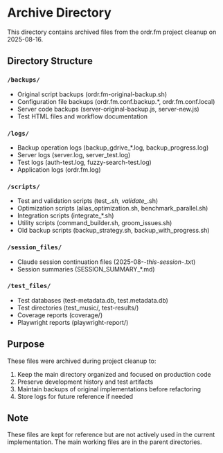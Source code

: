 # Archive Directory

This directory contains archived files from the ordr.fm project cleanup on 2025-08-16.

## Directory Structure

### `/backups/`
- Original script backups (ordr.fm-original-backup.sh)
- Configuration file backups (ordr.fm.conf.backup.*, ordr.fm.conf.local)
- Server code backups (server-original-backup.js, server-new.js)
- Test HTML files and workflow documentation

### `/logs/`
- Backup operation logs (backup_gdrive_*.log, backup_progress.log)
- Server logs (server.log, server_test.log)
- Test logs (auth-test.log, fuzzy-search-test.log)
- Application logs (ordr.fm.log)

### `/scripts/`
- Test and validation scripts (test_*.sh, validate_*.sh)
- Optimization scripts (alias_optimization.sh, benchmark_parallel.sh)
- Integration scripts (integrate_*.sh)
- Utility scripts (command_builder.sh, groom_issues.sh)
- Old backup scripts (backup_strategy.sh, backup_with_progress.sh)

### `/session_files/`
- Claude session continuation files (2025-08-*-this-session-*.txt)
- Session summaries (SESSION_SUMMARY_*.md)

### `/test_files/`
- Test databases (test-metadata.db, test.metadata.db)
- Test directories (test_music/, test-results/)
- Coverage reports (coverage/)
- Playwright reports (playwright-report/)

## Purpose

These files were archived during project cleanup to:
1. Keep the main directory organized and focused on production code
2. Preserve development history and test artifacts
3. Maintain backups of original implementations before refactoring
4. Store logs for future reference if needed

## Note

These files are kept for reference but are not actively used in the current implementation.
The main working files are in the parent directories.
